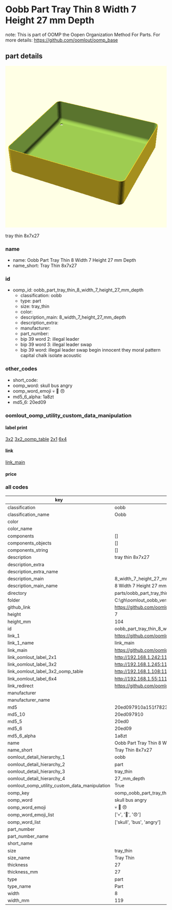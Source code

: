 # Oobb Part Tray Thin 8 Width 7 Height 27 mm Depth  

note: This is part of OOMP the Oopen Organization Method For Parts. For more details: https://github.com/oomlout/oomp_base

##  part details
  

[![](3dpr.png)](3dpr.png)

tray thin 8x7x27



### name
* name: Oobb Part Tray Thin 8 Width 7 Height 27 mm Depth
* name_short: Tray Thin 8x7x27 
### id
* oomp_id: oobb_part_tray_thin_8_width_7_height_27_mm_depth
  * classification: oobb
  * type: part
  * size: tray_thin
  * color: 
  * description_main: 8_width_7_height_27_mm_depth
  * description_extra: 
  * manufacturer: 
  * part_number: 
  * bip 39 word 2: illegal leader
  * bip 39 word 3: illegal leader swap
  * bip 39 word: illegal leader swap begin innocent they moral pattern capital chalk isolate acoustic

### other_codes
* short_code: 
* oomp_word: skull bus angry
* oomp_word_emoji :skull: :bus: :angry:
* md5_6_alpha: 1a8zt
* md5_6: 20ed09






### oomlout_oomp_utility_custom_data_manipulation
#### label print
[3x2](http://192.168.1.245:1112/?label=oomp%201a8zt)
[3x2_oomp_table](http://192.168.1.108:1112/?label=oomp%201a8zt)
[2x1](http://192.168.1.242:1112/?label=oomp%201a8zt)
[6x4](http://192.168.1.55:1112/?label=oomp%201a8zt)    

#### link

[link_main](https://github.com/oomlout/oomlout_oobb_version_4_generated_parts/tree/main/navigation_oomp/oobb/part/tray_thin/8_width_7_height_27_mm_depth/part)                              

#### price







### all codes 
| key | value |  
| --- | --- |  
| classification | oobb |  
| classification_name | Oobb |  
| color |  |  
| color_name |  |  
| components | [] |  
| components_objects | [] |  
| components_string | [] |  
| description | tray thin 8x7x27 |  
| description_extra |  |  
| description_extra_name |  |  
| description_main | 8_width_7_height_27_mm_depth |  
| description_main_name | 8 Width 7 Height 27 mm Depth |  
| directory | parts/oobb_part_tray_thin_8_width_7_height_27_mm_depth |  
| folder | C:\gh\oomlout_oobb_version_4_generated_parts\parts\oobb_part_tray_thin_8_width_7_height_27_mm_depth |  
| github_link | https://github.com/oomlout/oomlout_oomp_part_src/tree/main/parts/oobb_part_tray_thin_8_width_7_height_27_mm_depth |  
| height | 7 |  
| height_mm | 104 |  
| id | oobb_part_tray_thin_8_width_7_height_27_mm_depth |  
| link_1 | https://github.com/oomlout/oomlout_oobb_version_4_generated_parts/tree/main/navigation_oomp/oobb/part/tray_thin/8_width_7_height_27_mm_depth/part |  
| link_1_name | link_main |  
| link_main | https://github.com/oomlout/oomlout_oobb_version_4_generated_parts/tree/main/navigation_oomp/oobb/part/tray_thin/8_width_7_height_27_mm_depth/part |  
| link_oomlout_label_2x1 | http://192.168.1.242:1112/?label=oomp%201a8zt |  
| link_oomlout_label_3x2 | http://192.168.1.245:1112/?label=oomp%201a8zt |  
| link_oomlout_label_3x2_oomp_table | http://192.168.1.108:1112/?label=oomp%201a8zt |  
| link_oomlout_label_6x4 | http://192.168.1.55:1112/?label=oomp%201a8zt |  
| link_redirect | https://github.com/oomlout/oomlout_oobb_version_4_generated_parts/tree/main/parts/oobb_tray_thin_08_07_27 |  
| manufacturer |  |  
| manufacturer_name |  |  
| md5 | 20ed097910a151f7823a4145b69fa388 |  
| md5_10 | 20ed097910 |  
| md5_5 | 20ed0 |  
| md5_6 | 20ed09 |  
| md5_6_alpha | 1a8zt |  
| name | Oobb Part Tray Thin 8 Width 7 Height 27 mm Depth |  
| name_short | Tray Thin 8x7x27  |  
| oomlout_detail_hierarchy_1 | oobb |  
| oomlout_detail_hierarchy_2 | part |  
| oomlout_detail_hierarchy_3 | tray_thin |  
| oomlout_detail_hierarchy_4 | 27_mm_depth |  
| oomlout_oomp_utility_custom_data_manipulation | True |  
| oomp_key | oomp_oobb_part_tray_thin_8_width_7_height_27_mm_depth |  
| oomp_word | skull bus angry |  
| oomp_word_emoji | :skull: :bus: :angry: |  
| oomp_word_emoji_list | [':skull:', ':bus:', ':angry:'] |  
| oomp_word_list | ['skull', 'bus', 'angry'] |  
| part_number |  |  
| part_number_name |  |  
| short_name |  |  
| size | tray_thin |  
| size_name | Tray Thin |  
| thickness | 27 |  
| thickness_mm | 27 |  
| type | part |  
| type_name | Part |  
| width | 8 |  
| width_mm | 119 |  
